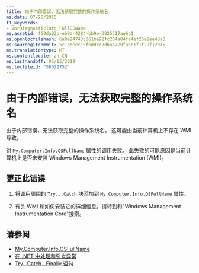 ```yaml
---
title: 由于内部错误，无法获取完整的操作系统名
ms.date: 07/20/2015
f1_keywords:
- vbrDiagnosticInfo_FullOSName
ms.assetid: f69da02b-eb9a-4284-bb9e-3025517ae6c1
ms.openlocfilehash: 6a0e24743c861ba92fc284a84fa4ef26e2ee48a8
ms.sourcegitcommit: 5c1abeec15fbddcc7dbaa729fabc1f1f29f12045
ms.translationtype: MT
ms.contentlocale: zh-CN
ms.lasthandoff: 03/15/2019
ms.locfileid: "58022752"
---
```

# <a name="could-not-obtain-full-operation-system-name-due-to-internal-error"></a>由于内部错误，无法获取完整的操作系统名
由于内部错误，无法获取完整的操作系统名。 这可能由当前计算机上不存在 WMI 导致。  
  
 对 `My.Computer.Info.OSFullName` 属性的调用失败。 此失败的可能原因是当前计算机上是否未安装 Windows Management Instrumentation (WMI)。  
  
## <a name="to-correct-this-error"></a>更正此错误  
  
1.  将调用周围的 `Try...Catch` 块添加到 `My.Computer.Info.OSFullName` 属性。  
  
2.  有关 WMI 和如何安装它的详细信息，请转到和"Windows Management Instrumentation Core"搜索。  
  
## <a name="see-also"></a>请参阅

- [My.Computer.Info.OSFullName](xref:Microsoft.VisualBasic.Devices.ComputerInfo.OSFullName)
- [在 .NET 中处理和引发异常](../../standard/exceptions/index.md)
- [Try...Catch...Finally 语句](../../visual-basic/language-reference/statements/try-catch-finally-statement.md)
